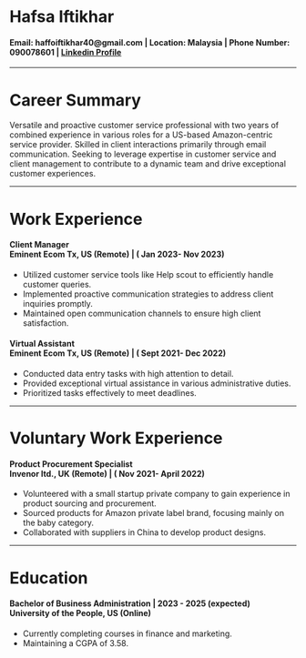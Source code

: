 <!DOCTYPE html>
<head>
    <title>My Resume</title>

</head>
<body>
    <h1>Hafsa Iftikhar</h1>
    <h4>Email: haffoiftikhar40@gmail.com | Location: Malaysia | Phone Number: 090078601 | <a href="https://www.linkedin.com/in/hafsaiftikhar009"> Linkedin Profile</a> </h4>
    <hr>
    <h1> Career Summary</h1>
    <p>Versatile and proactive customer service professional with two years of combined experience in various 
        roles for a US-based Amazon-centric service provider. Skilled in client interactions primarily through email 
        communication. Seeking to leverage expertise in customer service and client management to contribute to 
        a dynamic team and drive exceptional customer experiences.</p>
        <hr>
    <h1>Work Experience</h1>
    <h4>Client Manager <br> Eminent Ecom Tx, US (Remote) | ( Jan 2023- Nov 2023) </h4>
    <ul>
        <li>Utilized customer service tools like Help scout to efficiently handle customer queries.</li>
    <li>Implemented proactive communication strategies to address client inquiries promptly.</li>
  <li>Maintained open communication channels to ensure high client satisfaction.</li>
    </ul>
    <h4>Virtual Assistant <br> Eminent Ecom Tx, US (Remote) | ( Sept 2021- Dec 2022) </h4>
    <ul>
        <li>Conducted data entry tasks with high attention to detail.</li>
    <li>Provided exceptional virtual assistance in various administrative duties.</li>
  <li>Prioritized tasks effectively to meet deadlines.</li>
    </ul>
    <hr>
    <h1>Voluntary Work Experience</h1>
    <h4>Product Procurement Specialist <br> Invenor ltd., UK (Remote) | ( Nov 2021- April 2022) </h4>
    <ul>
        <li>Volunteered with a small startup private company to gain experience in product sourcing and 
            procurement.</li>
    <li>Sourced products for Amazon private label brand, focusing mainly on the baby category.</li>
  <li>Collaborated with suppliers in China to develop product designs.</li>
    </ul>
    <hr>
    <h1>Education</h1>
    <h4>Bachelor of Business Administration | 2023 - 2025 (expected) <br> University of the People, US (Online) </h4>
    <ul>
        <li>Currently completing courses in finance and marketing.</li>
    <li>Maintaining a CGPA of 3.58.</li>
    </ul>







</body>

